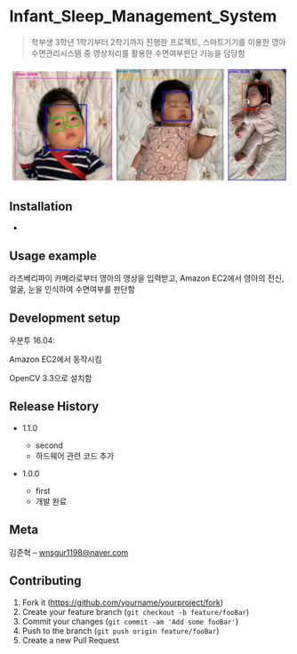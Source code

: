 # Infant_Sleep_Management_System
> 학부생 3학년 1학기부터 2학기까지 진행한 프로젝트, 스마트기기를 이용한 영아수면관리시스템 중 영상처리를 활용한 수면여부판단 기능을 담당함

![](readme-img/header2.png)

## Installation
-

## Usage example

라즈베리파이 카메라로부터 영아의 영상을 입력받고, Amazon EC2에서 영아의 전신, 얼굴, 눈을 인식하여 수면여부를 판단함

## Development setup

우분투 16.04:

Amazon EC2에서 동작시킴

OpenCV 3.3으로 설치함

## Release History

* 1.1.0
    * second
    * 하드웨어 관련 코드 추가

* 1.0.0
    * first
    * 개발 완료

## Meta

김준혁 – wnsgur1198@naver.com

## Contributing

1. Fork it (<https://github.com/yourname/yourproject/fork>)
2. Create your feature branch (`git checkout -b feature/fooBar`)
3. Commit your changes (`git commit -am 'Add some fooBar'`)
4. Push to the branch (`git push origin feature/fooBar`)
5. Create a new Pull Request

<!-- Markdown link & img dfn's -->
